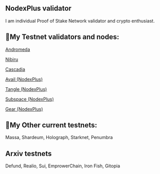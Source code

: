 ## NodexPlus validator

I am individual Proof of Stake Network validator and crypto enthusiast.

## 🔹My Testnet validators and nodes:

[Andromeda](https://andromeda.explorers.guru/validator/andrvaloper1awsn8q5zy4zyz2ahxwqdwjfwa6dhs44l9q98yx)

[Nibiru](https://nibiru.explorers.guru/validator/nibivaloper1p830jwfv6vkff0lpzxs44cyjjxhaf7nrn47msl)

[Cascadia](https://testnet.cascadia.explorers.guru/validator/cascadiavaloper1jg4gvde5u3f95gm5qctv9cct7cmrjrp08nmyms)

[Avail (NodexPlus)](https://telemetry.avail.tools/#list/0x6f09966420b2608d1947ccfb0f2a362450d1fc7fd902c29b67c906eaa965a7ae)

[Tangle (NodexPlus)](https://telemetry.polkadot.io/#list/0xea63e6ac7da8699520af7fb540470d63e48eccb33f7273d2e21a935685bf1320)

[Subspace (NodexPlus)](https://telemetry.subspace.network/#list/0xa3cd4b592d93f79943fbc58fc90ca8f516106699c9cf4d7ada98ca22877bc1ae)

[Gear (NodexPlus)](https://telemetry.gear-tech.io/#/0x92ed36f0a4a26169cba7c6990d51055c76b6b89de268568615a041eebb619a0e)

## 🔹My Other current testnets:
Massa, Shardeum, Holograph, Starknet,  Penumbra

## Arxiv testnets
Defund, Realio, Sui, EmprowerChain, Iron Fish, Gitopia

